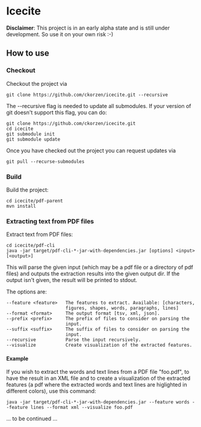 # Icecite

**Disclaimer**: This project is in an early alpha state and is still under development. So use it on your own risk :-)

## How to use

### Checkout

Checkout the project via

    git clone https://github.com/ckorzen/icecite.git --recursive

The --recursive flag is needed to update all submodules. 
If your version of git doesn't support this flag, you can do:

    git clone https://github.com/ckorzen/icecite.git
    cd icecite
    git submodule init
    git submodule update
    
Once you have checked out the project you can request updates via
    
    git pull --recurse-submodules
    
### Build    

Build the project:
    
    cd icecite/pdf-parent
    mvn install

### Extracting text from PDF files

Extract text from PDF files:
    
    cd icecite/pdf-cli
    java -jar target/pdf-cli-*-jar-with-dependencies.jar [options] <input> [<output>]

This will parse the given input (which may be a pdf file or a directory of pdf 
files) and outputs the extraction results into the given output dir. If the 
output isn't given, the result will be printed to stdout.

The options are:

    --feature <feature>   The features to extract. Available: [characters,
                          figures, shapes, words, paragraphs, lines]
    --format <format>     The output format [tsv, xml, json].
    --prefix <prefix>     The prefix of files to consider on parsing the
                          input.
    --suffix <suffix>     The suffix of files to consider on parsing the
                          input.
    --recursive           Parse the input recursively.
    --visualize           Create visualization of the extracted features.
 
#### Example
 
If you wish to extract the words and text lines from a PDF file "foo.pdf", to 
have the result in an XML file and to create a visualization of the extracted 
features (a pdf where the extracted words and text lines are 
higlighted in different colors), use this command:
    
    java -jar target/pdf-cli-*-jar-with-dependencies.jar --feature words --feature lines --format xml --visualize foo.pdf


... to be continued ...
